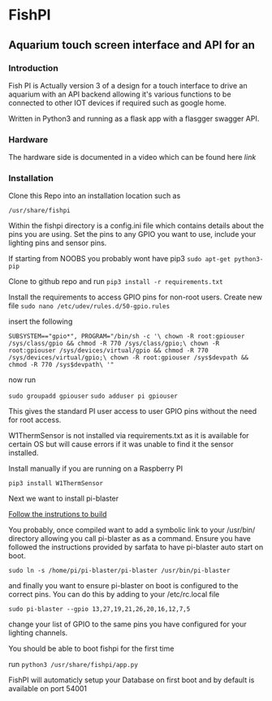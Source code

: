 


# FishPI 
## Aquarium touch screen interface and API for an

### Introduction
Fish PI is Actually version 3 of a design for a touch interface to drive an aquarium with an API backend allowing it's various functions to be connected to other IOT devices if required such as google home. 

Written in Python3 and running as a flask app with a flasgger swagger API. 

### Hardware

The hardware side is documented in a video which can be found here *link*

### Installation

Clone this Repo into an installation location such as 

`/usr/share/fishpi`

Within the fishpi directory is a config.ini file which contains details about the pins you are using. 
Set the pins to any GPIO you want to use, include your lighting pins and sensor pins. 

If starting from NOOBS you probably wont have pip3
`sudo apt-get python3-pip`

Clone to github repo and run 
`pip3 install -r requirements.txt`

Install the requirements to access GPIO pins for non-root users. Create new file
`sudo nano /etc/udev/rules.d/50-gpio.rules`

insert the following

`SUBSYSTEM=="gpio*", PROGRAM="/bin/sh -c '\
        chown -R root:gpiouser /sys/class/gpio && chmod -R 770 /sys/class/gpio;\
        chown -R root:gpiouser /sys/devices/virtual/gpio && chmod -R 770 /sys/devices/virtual/gpio;\
        chown -R root:gpiouser /sys$devpath && chmod -R 770 /sys$devpath\
'"`

now run

`
sudo groupadd gpiouser
`
`
sudo adduser pi gpiouser
`

This gives the standard PI user access to user GPIO pins without the need for root access. 

W1ThermSensor is not installed via requirements.txt as it is available for certain OS but will cause errors if 
it was unable to find it the sensor installed. 

Install manually if you are running on a Raspberry PI 

`pip3 install W1ThermSensor`

Next we want to install pi-blaster

[Follow the instrutions to build](https://github.com/sarfata/pi-blaster)

You probably, once compiled want to add a symbolic link to your /usr/bin/ directory allowing you call pi-blaster as
as a command. Ensure you have followed the instructions provided by sarfata to have pi-blaster auto start on boot. 

`sudo ln -s /home/pi/pi-blaster/pi-blaster /usr/bin/pi-blaster`

and finally you want to ensure pi-blaster on boot is configured to the correct pins. You can do this by adding to your
/etc/rc.local file

`sudo pi-blaster --gpio 13,27,19,21,26,20,16,12,7,5`

change your list of GPIO to the same pins you have configured for your lighting channels.

You should be able to boot fishpi for the first time

run `python3 /usr/share/fishpi/app.py`

FishPI will automaticly setup your Database on first boot and by default is available on port 54001





